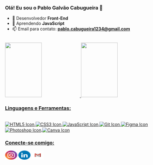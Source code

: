 ### Olá! Eu sou o Pablo Galvão Cabugueira 👋

- 🔭 Desenvolvedor **Front-End**
- 🌱 Aprendendo **JavaScript**
- 📫 Email para contato: **pablo.cabugueira1234@gmail.com**

<br>
  
<div align="left">
  <a href="https://github.com/pablocabugueira">
  <img height="180em" width="49%" src="https://github-readme-stats.vercel.app/api?username=pablocabugueira&show_icons=true&theme=dark&include_all_commits=true&count_private=true"/>
  <img height="180em" width="49%" src="https://github-readme-stats.vercel.app/api/top-langs/?username=pablocabugueira&layout=compact&langs_count=7&theme=dark"/>
</div>
  
### Linguagens e Ferramentas:
<div style="display: inline_block"><br>
  <img align="center" alt="HTML5 Icon" height="30" width="40" src="https://cdn.jsdelivr.net/gh/devicons/devicon/icons/html5/html5-original.svg">
  <img align="center" alt="CSS3 Icon" height="30" width="40" src="https://cdn.jsdelivr.net/gh/devicons/devicon/icons/css3/css3-original.svg">
  <img align="center" alt="JavaScript Icon" height="30" width="40" src="https://cdn.jsdelivr.net/gh/devicons/devicon/icons/javascript/javascript-original.svg">
  <img align="center" alt="Git Icon" height="30" width="40" src="https://cdn.jsdelivr.net/gh/devicons/devicon/icons/git/git-original.svg">
  <img align="center" alt="Figma Icon" height="30" width="40" src="https://cdn.jsdelivr.net/gh/devicons/devicon/icons/figma/figma-original.svg">
  <img align="center" alt="Photoshop Icon" height="30" width="40" src="https://cdn.jsdelivr.net/gh/devicons/devicon/icons/photoshop/photoshop-plain.svg">
  <img align="center" alt="Canva Icon" height="30" width="40" src="https://cdn.jsdelivr.net/gh/devicons/devicon/icons/canva/canva-original.svg">
</div>

### Conecte-se comigo:
<div>
  <a href="https://www.instagram.com/pablinxxc/" target="_blank"><img src="images/Instagram.svg" alt="Instagram Icon" height="30" width="40"></a>
 	<a href="https://www.linkedin.com/in/pablo-galvão-cabugueira-a29872230/" target="_blank"><img src="images/LinkedIN.svg" alt="LinkedIn Icon" height="30" width="40"></a>
  <a href="mailto:pablo.cabugueira1234@gmail.com" target="_blank"><img src="images/Gmail.svg" alt="Gmail Icon" height="30" width="40"></a>
</div>
